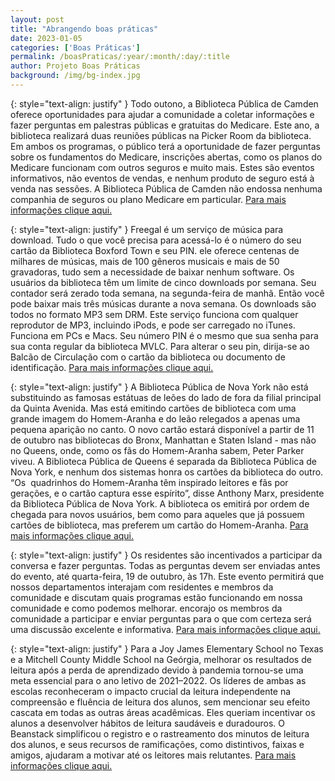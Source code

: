```yaml
---
layout: post
title: "Abrangendo boas práticas"
date: 2023-01-05
categories: ['Boas Práticas']
permalink: /boasPraticas/:year/:month/:day/:title
author: Projeto Boas Práticas
background: /img/bg-index.jpg
---
```

{: style="text-align: justify" }
Todo outono, a Biblioteca Pública de Camden oferece oportunidades para ajudar a comunidade a coletar informações e fazer perguntas em palestras públicas e gratuitas do Medicare. Este ano, a biblioteca realizará duas reuniões públicas na Picker Room da biblioteca. Em ambos os programas, o público terá a oportunidade de fazer perguntas sobre os fundamentos do Medicare, inscrições abertas, como os planos do Medicare funcionam com outros seguros e muito mais. Estes são eventos informativos, não eventos de vendas, e nenhum produto de seguro está à venda nas sessões. A Biblioteca Pública de Camden não endossa nenhuma companhia de seguros ou plano Medicare em particular.
[Para mais informações clique aqui.](https://www.penbaypilot.com/article/camden-library-hosts-drop-informative-medicare-talks/166331)

{: style="text-align: justify" }
 Freegal é um serviço de música para download. Tudo o que você precisa para acessá-lo é o número do seu cartão da Biblioteca Boxford Town e seu PIN. ele oferece centenas de milhares de músicas, mais de 100 gêneros musicais e mais de 50 gravadoras, tudo sem a necessidade de baixar nenhum software. Os usuários da biblioteca têm um limite de cinco downloads por semana. Seu contador será zerado toda semana, na segunda-feira de manhã. Então você pode baixar mais três músicas durante a nova semana. Os downloads são todos no formato MP3 sem DRM. Este serviço funciona com qualquer reprodutor de MP3, incluindo iPods, e pode ser carregado no iTunes. Funciona em PCs e Macs. Seu número PIN é o mesmo que sua senha para sua conta regular da biblioteca MVLC. Para alterar o seu pin, dirija-se ao Balcão de Circulação com o cartão da biblioteca ou documento de identificação.
[Para mais informações clique aqui.](https://www.town.boxford.ma.us/town-library/read-learn-explore/pages/music-downloads)

{: style="text-align: justify" }
A Biblioteca Pública de Nova York não está substituindo as famosas estátuas de leões do lado de fora da filial principal da Quinta Avenida. Mas está emitindo cartões de biblioteca com uma grande imagem do Homem-Aranha e do leão relegados a apenas uma pequena aparição no canto. O novo cartão estará disponível a partir de 11 de outubro nas bibliotecas do Bronx, Manhattan e Staten Island - mas não no Queens, onde, como os fãs do Homem-Aranha sabem, Peter Parker viveu. A Biblioteca Pública de Queens é separada da Biblioteca Pública de Nova York, e nenhum dos sistemas honra os cartões da biblioteca do outro. “Os  quadrinhos do Homem-Aranha têm inspirado leitores e fãs por gerações, e o cartão captura esse espírito”, disse Anthony Marx, presidente da Biblioteca Pública de Nova York. A biblioteca os emitirá por ordem de chegada para novos usuários, bem como para aqueles que já possuem cartões de biblioteca, mas preferem um cartão do Homem-Aranha.
[Para mais informações clique aqui.](https://www.nytimes.com/2022/10/04/nyregion/spider-man-library-cards.html)

{: style="text-align: justify" }
 Os residentes são incentivados a participar da conversa e fazer perguntas. Todas as perguntas devem ser enviadas antes do evento, até quarta-feira, 19 de outubro, às 17h. Este evento permitirá que nossos departamentos interajam com residentes e membros da comunidade e discutam quais programas estão funcionando em nossa comunidade e como podemos melhorar. encorajo os membros da comunidade a participar e enviar perguntas para o que com certeza será uma discussão excelente e informativa.
[Para mais informações clique aqui.](https://jgpr.net/2022/10/07/reading-police-department-invites-residents-to-reading-reflect-community-conversation/)

{: style="text-align: justify" }
Para a Joy James Elementary School no Texas e a Mitchell County Middle School na Geórgia, melhorar os resultados de leitura após a perda de aprendizado devido à pandemia tornou-se uma meta essencial para o ano letivo de 2021–2022. Os líderes de ambas as escolas reconheceram o impacto crucial da leitura independente na compreensão e fluência de leitura dos alunos, sem mencionar seu efeito cascata em todas as outras áreas acadêmicas. Eles queriam incentivar os alunos a desenvolver hábitos de leitura saudáveis e duradouros. O Beanstack simplificou o registro e o rastreamento dos minutos de leitura dos alunos, e seus recursos de ramificações, como distintivos, faixas e amigos, ajudaram a motivar até os leitores mais relutantes. 
[Para mais informações clique aqui.](https://www.schoollibraryjournal.com/story/two-schools-make-big-strides-in-reading-and-student-outcomes-221004)

